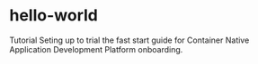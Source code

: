 # hello-world
Tutorial
Seting up to trial the fast start guide for Container Native Application Development Platform onboarding.
